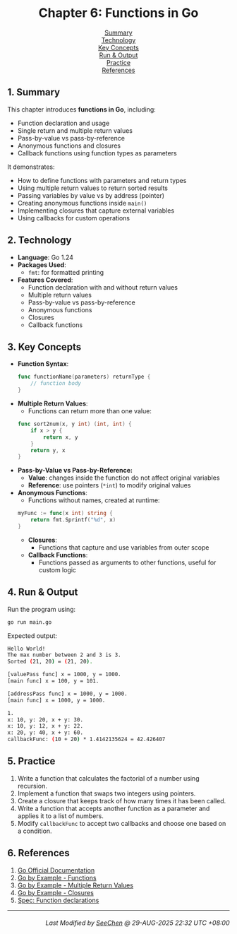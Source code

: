 <div align=center>

# Chapter 6: Functions in Go

[Summary](#1-summary)</br>
[Technology](#2-technology)</br>
[Key Concepts](#3-key-concepts)</br>
[Run & Output](#4-run--output)</br>
[Practice](#5-practice)</br>
[References](#6-references)

</div>

## 1. Summary
This chapter introduces **functions in Go**, including:
- Function declaration and usage
- Single return and multiple return values
- Pass-by-value vs pass-by-reference
- Anonymous functions and closures
- Callback functions using function types as parameters

It demonstrates:
- How to define functions with parameters and return types
- Using multiple return values to return sorted results
- Passing variables by value vs by address (pointer)
- Creating anonymous functions inside `main()`
- Implementing closures that capture external variables
- Using callbacks for custom operations

## 2. Technology
- **Language**: Go 1.24
- **Packages Used**:
  - `fmt`: for formatted printing
- **Features Covered**:
  - Function declaration with and without return values
  - Multiple return values
  - Pass-by-value vs pass-by-reference
  - Anonymous functions
  - Closures
  - Callback functions

## 3. Key Concepts
- **Function Syntax**:
    ```go
    func functionName(parameters) returnType {
        // function body
    }
    ```
- **Multiple Return Values**:
    - Functions can return more than one value:
    ```go
    func sort2num(x, y int) (int, int) {
        if x > y {
            return x, y
        }
        return y, x
    }
    ```
- **Pass-by-Value vs Pass-by-Reference:**
    - **Value**: changes inside the function do not affect original variables
    - **Reference**: use pointers (`*int`) to modify original values
- **Anonymous Functions**:
    - Functions without names, created at runtime:
    ```go
    myFunc := func(x int) string {
        return fmt.Sprintf("%d", x)
    }
    ```
    - **Closures**:
        - Functions that capture and use variables from outer scope
    - **Callback Functions**:
        - Functions passed as arguments to other functions, useful for custom logic

## 4. Run & Output
Run the program using:
```bash
go run main.go
```

Expected output:
```bash
Hello World!
The max number between 2 and 3 is 3.
Sorted (21, 20) = (21, 20).

[valuePass func] x = 1000, y = 1000.
[main func] x = 100, y = 101.

[addressPass func] x = 1000, y = 1000.
[main func] x = 1000, y = 1000.

1.
x: 10, y: 20, x + y: 30.
x: 10, y: 12, x + y: 22.
x: 20, y: 40, x + y: 60.
callbackFunc: (10 + 20) * 1.4142135624 = 42.426407
```

## 5. Practice
1. Write a function that calculates the factorial of a number using recursion.
2. Implement a function that swaps two integers using pointers.
3. Create a closure that keeps track of how many times it has been called.
4. Write a function that accepts another function as a parameter and applies it to a list of numbers.
5. Modify `callbackFunc` to accept two callbacks and choose one based on a condition.

## 6. References
1. [Go Official Documentation](https://go.dev/doc/)
2. [Go by Example - Functions](https://gobyexample.com/functions)
3. [Go by Example - Multiple Return Values](https://gobyexample.com/multiple-return-values)
4. [Go by Example - Closures](https://gobyexample.com/closures)
5. [Spec: Function declarations](https://go.dev/ref/spec#Function_declarations)

---
<div align="right">

###### *Last Modified by [SeeChen](https://github.com/SeeChen/) @ 29-AUG-2025 22:32 UTC +08:00*
</div>